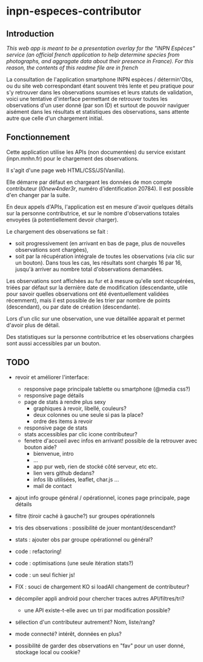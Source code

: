 # inpn-especes-contributor

## Introduction

_This web app is meant to be a presentation overlay for the "INPN Espèces" service (an official french application to help determine species from photographs, and aggragate data about their presence in France). For this reason, the contents of this readme file are in french_

La consultation de l'application smartphone INPN espèces / détermin'Obs, ou du site web correspondant étant souvent très lente et peu pratique pour s'y retrouver dans les observations soumises et leurs statuts de validation, voici une tentative d'interface permettant de retrouver toutes les observations d'un user donné (par son ID) et surtout de pouvoir naviguer aisément dans les résultats et statistiques des observations, sans attente autre que celle d'un chargement initial.

## Fonctionnement

Cette application utilise les APIs (non documentées) du service existant (inpn.mnhn.fr) pour le chargement des observations.

Il s'agit d'une page web HTML/CSS/JS(Vanilla).

Elle démarre par défaut en chargeant les données de mon compte contributeur (_l0new4nder3r_, numéro d'identification 20784). Il est possible d'en changer par la suite.

En deux appels d'APIs, l'application est en mesure d'avoir quelques détails sur la personne contributrice, et sur le nombre d'observations totales envoyées (à potentiellement devoir charger).

Le chargement des observations se fait :
- soit progressivement (en arrivant en bas de page, plus de nouvelles observations sont chargées),
- soit par la récupération intégrale de toutes les observations (via clic sur un bouton).
Dans tous les cas, les résultats sont chargés 16 par 16, jusqu'à arriver au nombre total d'observations demandées.

Les observations sont affichées au fur et à mesure qu'elle sont récupérées, triées par défaut sur la dernière date de modification (descendante, utile pour savoir quelles observations ont été éventuellement validées récemment), mais il est possible de les trier par nombre de points (descendant), ou par date de création (descendante).

Lors d'un clic sur une observation, une vue détaillée apparait et permet d'avoir plus de détail.

Des statistiques sur la personne contributrice et les observations chargées sont aussi accessibles par un bouton.

## TODO

- revoir et améliorer l'interface:
  - responsive page principale tablette ou smartphone (@media css?)
  - responsive page détails
  - page de stats à rendre plus sexy
    - graphiques à revoir, libellé, couleurs?
    - deux colonnes ou une seule si pas la place?
    - ordre des items à revoir
  - responsive page de stats
  - stats accessibles par clic icone contributeur?
  - fenetre d'accueil avec infos en arrivant! possible de la retrouver avec bouton aide?
    - bienvenue, intro
    - ...
    - app pur web, rien de stocké côté serveur, etc etc.
    - lien vers github dedans?
    - infos lib utilisées, leaflet, char.js ...
    - mail de contact

- ajout info groupe général / opérationnel, icones page principale, page détails
- filtre (tiroir caché à gauche?) sur groupes opérationnels

- tris des observations : possibilité de jouer montant/descendant?

- stats : ajouter obs par groupe opérationnel ou général?

- code : refactoring!
- code : optimisations (une seule itération stats?)
- code : un seul fichier js!

- FIX : souci de chargement KO si loadAll changement de contributeur?

- décompiler appli android pour chercher traces autres API/filtres/tri?
  - une API existe-t-elle avec un tri par modification possible?

- sélection d'un contributeur autrement? Nom, liste/rang?

- mode connecté? intérêt, données en plus?

- possibilité de garder des observations en "fav" pour un user donné, stockage local ou cookie?
